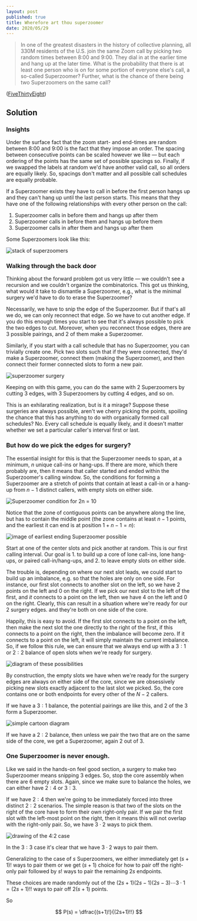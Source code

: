 ```yaml
---
layout: post
published: true
title: Wherefore art thou superzoomer
date: 2020/05/29
---
```


>In one of the greatest disasters in the history  of collective planning, all 330M residents of the U.S. join the same Zoom call by picking two random times between 8:00 and 9:00. They dial in at the earlier time and hang up at the later time. What is the probability that there is at least one person who is on for some portion of everyone else's call, a so-called Superzoomer? Further, what is the chance of there being two Superzoomers on the same call?

<!--more-->

([FiveThirtyEight](https://fivethirtyeight.com/features/can-you-join-the-worlds-biggest-zoom-call/))

## Solution

### Insights

Under the surface fact that the zoom start- and end-times are random between 8:00 and 9:00 is the fact that they impose an order. The spacing between consecutive points can be scaled however we like — but each ordering of the points has the same set of possible spacings so. Finally, if we swapped the labels at random we'd have another valid call, so all orders are equally likely. So, spacings don't matter and all possible call schedules are equally probable.

If a Superzoomer exists they have to call in before the first person hangs up and they can't hang up until the last person starts. This means that they have one of the following relationships with every other person on the call:
1. Superzoomer calls in before them and hangs up after them
2. Superzoomer calls in before them and hangs up before them
3. Superzoomer calls in after them and hangs up after them

Some Superzoomers look like this:

![stack of superzoomers](/img/2020-05-29-superzoomers-stack.png)

### Walking through the back door

Thinking about the forward problem got us very little — we couldn't see a recursion and we couldn't organize the combinatorics. This got us thinking, what would it take to dismantle a Superzoomer, e.g., what is the minimal surgery we'd have to do to erase the Superzoomer? 

Necessarily, we have to snip the edge of the Superzoomer. But if that's all we do, we can only reconnect that edge. So we have to cut another edge. If you do this enough times you start to see that it's always possible to pick the two edges to cut. Moreover, when you reconnect those edges, there are $3$ possible pairings, and $2$ of them make a Superzoomer.

Similarly, if you start with a call schedule that has no Superzoomer, you can trivially create one. Pick two slots such that if they were connected, they'd make a Superzoomer, connect them (making the Superzoomer), and then connect their former connected slots to form a new pair. 

![superzoomer surgery](/img/2020-05-29-surgery-column.png)

Keeping on with this game, you can do the same with $2$ Superzoomers by cutting $3$ edges, with $3$ Superzoomers by cutting $4$ edges, and so on.

This is an exhilarating realization, but is it a mirage? Suppose these surgeries are always possible, aren't we cherry picking the points, spoiling the chance that this has anything to do with organically formed call schedules? No. Every call schedule is equally likely, and it doesn't matter whether we set a particular caller's interval first or last. 

### But how do we pick the edges for surgery?

The essential insight for this is that the Superzoomer needs to span, at a minimum, $n$ unique call-ins or hang-ups. If there are more, which there probably are, then it means that caller started and ended within the Superzoomer's calling window. So, the conditions for forming a Superzoomer are a stretch of points that contain at least a call-in or a hang-up from $n-1$ distinct callers, with empty slots on either side. 

![Superzoomer condition for 2n = 10](/img/2020-05-29-N-core.jpg)

Notice that the zone of contiguous points can be anywhere along the line, but has to contain the middle point (the zone contains at least $n-1$ points, and the earliest it can end is at position $1 + n - 1 = n$):

![image of earliest ending Superzoomer possible](/img/2020-05-29-earliest-superzoomer.jpg)

Start at one of the center slots and pick another at random. This is our first calling interval. Our goal is 1. to build up a core of lone call-ins, lone hang-ups, or paired call-in/hang-ups, and 2. to leave empty slots on either side. 

The trouble is, depending on where our next slot leads, we could start to build up an imbalance, e.g. so that the holes are only on one side. For instance, our first slot connects to another slot on the left, so we have $2$ points on the left and $0$ on the right. If we pick our next slot to the left of the first, and _it_ connects to a point on the left, then we have $4$ on the left and $0$ on the right. Clearly, this can result in a situation where we're ready for our $2$ surgery edges. and they're both on one side of the core. 

Happily, this is easy to avoid. If the first slot connects to a point on the left, then make the next slot the one directly to the right of the first, if this connects to a point on the right, then the imbalance will become zero. If it connects to a point on the left, it will simply maintain the current imbalance. So, if we follow this rule, we can ensure that we always end up with a $3:1$ or $2:2$ balance of open slots when we're ready for surgery.

![diagram of these possibilities](/img/2020-05-29-core-construction.png)

By construction, the empty slots we have when we're ready for the surgery edges are always on either side of the core, since we are obsessively picking new slots exactly adjacent to the last slot we picked. So, the core contains one or both endpoints for every other of the $N - 2$ callers. 

If we have a $3:1$ balance, the potential pairings are like this, and $2$ of the $3$ form a Superzoomer. 

![simple cartoon diagram](/img/2020-05-29-pairing-1-3.jpg)

If we have a $2:2$ balance, then unless we pair the two that are on the same side of the core, we get a Superzoomer, again $2$ out of $3$.

### One Superzoomer is never enough.

Like we said in the hands-on feel good section, a surgery to make two Superzoomer means snipping $3$ edges. So, stop the core assembly when there are $6$ empty slots. Again, since we make sure to balance the holes, we can either have $2:4$ or $3:3$. 

If we have $2:4$ then we're going to be immediately forced into three distinct $2:2$ scenarios. The simple reason is that two of the slots on the right of the core have to form their own right-only pair. If we pair the first slot with the left-most point on the right, then it means this will not overlap with the right-only pair. So, we have $3\cdot 2$ ways to pick them. 

![drawing of the 4:2 case](/img/2020-05-29-pairing-2-4.png)

In the $3:3$ case it's clear that we have $3\cdot 2$ ways to pair them. 

Generalizing to the case of $s$ Superzoomers, we either immediately get $(s+1)!$ ways to pair them or we get $(s+1)$ choice for how to pair off the right-only pair followed by $s!$ ways to pair the remaining $2s$ endpoints. 

These choices are made randomly out of the $(2s+1)(2s-1)(2s-3)\cdots 3\cdot 1 = (2s+1)!!$ ways to pair off $2(s+1)$ points. 

So 

$$
P(s) = \dfrac{(s+1)!}{(2s+1)!!}
$$

<br>
